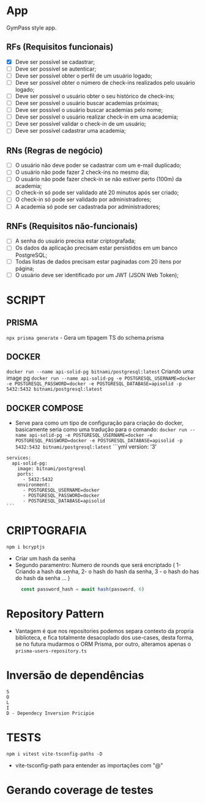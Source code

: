 # App

GymPass style app.

## RFs (Requisitos funcionais)

- [x] Deve ser possível se cadastrar;
- [ ] Deve ser possível se autenticar;
- [ ] Deve ser possível obter o perfil de um usuário logado;
- [ ] Deve ser possível obter o número de check-ins realizados pelo usuário logado;
- [ ] Deve ser possível o usuário obter o seu histórico de check-ins;
- [ ] Deve ser possível o usuário buscar academias próximas;
- [ ] Deve ser possível o usuário buscar academias pelo nome;
- [ ] Deve ser possível o usuário realizar check-in em uma academia;
- [ ] Deve ser possível validar o check-in de um usuário;
- [ ] Deve ser possível cadastrar uma academia;

## RNs (Regras de negócio)

- [ ] O usuário não deve poder se cadastrar com um e-mail duplicado;
- [ ] O usuário não pode fazer 2 check-ins no mesmo dia;
- [ ] O usuário não pode fazer check-in se não estiver perto (100m) da academia;
- [ ] O check-in só pode ser validado até 20 minutos após ser criado;
- [ ] O check-in só pode ser validado por administradores;
- [ ] A academia só pode ser cadastrada por administradores;

## RNFs (Requisitos não-funcionais)

- [ ] A senha do usuário precisa estar criptografada;
- [ ] Os dados da aplicação precisam estar persistidos em um banco PostgreSQL;
- [ ] Todas listas de dados precisam estar paginadas com 20 itens por página;
- [ ] O usuário deve ser identificado por um JWT (JSON Web Token);

# SCRIPT
  ## PRISMA
  `npx prisma generate` - Gera um tipagem TS do schema.prisma

  ## DOCKER
  `docker run --name api-solid-pg bitnami/postgresql:latest` Criando uma image pg
  `docker run --name api-solid-pg -e POSTGRESQL_USERNAME=docker -e POSTGRESQL_PASSWORD=docker -e POSTGRESQL_DATABASE=apisolid -p 5432:5432 bitnami/postgresql:latest`

  ## DOCKER COMPOSE
   - Serve para como um tipo de configuração para criação do docker,
      basicamente seria como uma tradução para o comando: 
        `docker run --name api-solid-pg -e POSTGRESQL_USERNAME=docker -e POSTGRESQL_PASSWORD=docker -e POSTGRESQL_DATABASE=apisolid -p 5432:5432 bitnami/postgresql:latest`
    ```yml
    version: '3'

    services:
      api-solid-pg:
        image: bitnami/postgresql
        ports:
          - 5432:5432
        environment:
          - POSTGRESQL_USERNAME=docker
          - POSTGRESQL_PASSWORD=docker
          - POSTGRESQL_DATABASE=apisolid
    ```

# CRIPTOGRAFIA
  `npm i bcryptjs`

  - Criar um hash da senha
  - Segundo paramentro: Numero de rounds que será encriptado ( 1- Criando a hash da senha,
    2- o hash do hash da senha, 3 - o hash do has do hash da senha ... )
    ```ts
      const password_hash = await hash(password, 6)
    ```

# Repository Pattern

  - Vantagem é que nos repositories podemos separa contexto da propria biblioteca, e fica totalmente desacoplado 
    dos use-cases, desta forma, se no futura mudarmos o ORM Prisma, por outro, alteramos apenas o `prisma-users-repository.ts` 

# Inversão de dependências
    S
    O
    L
    I
    D - Dependecy Inversion Pricipie

# TESTS
  `npm i vitest vite-tsconfig-paths -D`
  - vite-tsconfig-path para entender as importações com "@"


# Gerando coverage de testes



